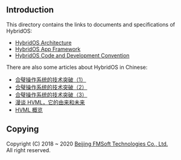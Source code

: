## Introduction

This directory contains the links to documents and specifications of HybridOS:

* [HybridOS Architecture]
* [HybridOS App Framework]
* [HybridOS Code and Development Convention]

There are also some articles about HybridOS in Chinese:

* [合璧操作系统的技术突破（1）](articles/introduction-to-hiwebkit-1-zh.md)
* [合璧操作系统的技术突破（2）](articles/introduction-to-hiwebkit-2-zh.md)
* [合璧操作系统的技术突破（3）](articles/introduction-to-hiwebkit-3-zh.md)
* [漫谈 HVML，它的由来和未来](articles/brief-introduction-to-hvml-zh.md)
* [HVML 概览](articles/hvml-overview-zh.md)

## Copying

Copyright (C) 2018 \~ 2020 [Beijing FMSoft Technologies Co., Ltd.]  
All right reserved.

[Beijing FMSoft Technologies Co., Ltd.]: https://www.fmsoft.cn
[FMSoft Technologies]: https://www.fmsoft.cn
[HybridOS Official Site]: https://hybridos.fmsoft.cn

[HybridOS Architecture]: specs/HybridOS-Architecture.md
[HybridOS App Framework]: specs/HybridOS-App-Framework.md
[HybridOS Code and Development Convention]: specs/HybridOS-Code-and-Development-Convention.md

